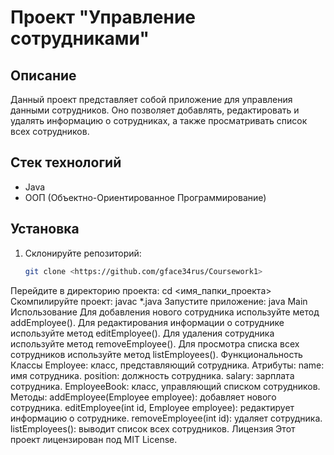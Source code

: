 # Проект "Управление сотрудниками"

## Описание
Данный проект представляет собой приложение для управления данными сотрудников. Оно позволяет добавлять, редактировать и удалять информацию о сотрудниках, а также просматривать список всех сотрудников.

## Стек технологий
- Java
- ООП (Объектно-Ориентированное Программирование)

## Установка
1. Склонируйте репозиторий:
   ```bash
   git clone <https://github.com/gface34rus/Coursework1>
Перейдите в директорию проекта:
cd <имя_папки_проекта>
Скомпилируйте проект:
javac *.java
Запустите приложение:
java Main
Использование
Для добавления нового сотрудника используйте метод addEmployee().
Для редактирования информации о сотруднике используйте метод editEmployee().
Для удаления сотрудника используйте метод removeEmployee().
Для просмотра списка всех сотрудников используйте метод listEmployees().
Функциональность
Классы
Employee: класс, представляющий сотрудника.
Атрибуты:
name: имя сотрудника.
position: должность сотрудника.
salary: зарплата сотрудника.
EmployeeBook: класс, управляющий списком сотрудников.
Методы:
addEmployee(Employee employee): добавляет нового сотрудника.
editEmployee(int id, Employee employee): редактирует информацию о сотруднике.
removeEmployee(int id): удаляет сотрудника.
listEmployees(): выводит список всех сотрудников.
Лицензия
Этот проект лицензирован под MIT License.
